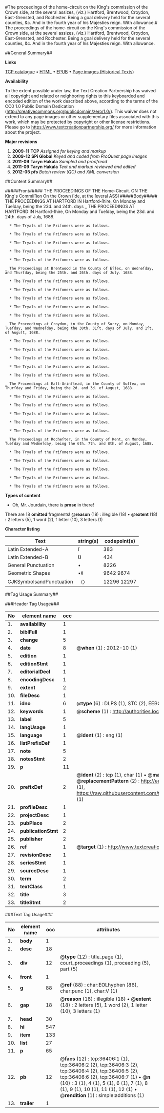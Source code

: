 #The proceedings of the home-circuit on the King's commission of the Crown side, at the several assizes, (viz.) Hartford, Brentwood, Croydon, East-Grensted, and Rochester. Being a goal delivery held for the several counties, &c. And in the fourth year of his Majesties reign. With allowance.#
The proceedings of the home-circuit on the King's commission of the Crown side, at the several assizes, (viz.) Hartford, Brentwood, Croydon, East-Grensted, and Rochester. Being a goal delivery held for the several counties, &c. And in the fourth year of his Majesties reign. With allowance.

##General Summary##

**Links**

[TCP catalogue](http://www.ota.ox.ac.uk/tcp/)  • 
[HTML](http://tei.it.ox.ac.uk/tcp/Texts-HTML/free/A55/A55957.html)  • 
[EPUB](http://tei.it.ox.ac.uk/tcp/Texts-EPUB/free/A55/A55957.epub) • 
[Page images (Historical Texts)](https://historicaltexts.jisc.ac.uk/eebo-99831939e)

**Availability**

To the extent possible under law, the Text Creation Partnership has waived all copyright and related or neighboring rights to this keyboarded and encoded edition of the work described above, according to the terms of the CC0 1.0 Public Domain Dedication (http://creativecommons.org/publicdomain/zero/1.0/). This waiver does not extend to any page images or other supplementary files associated with this work, which may be protected by copyright or other license restrictions. Please go to https://www.textcreationpartnership.org/ for more information about the project.

**Major revisions**

1. __2009-11__ __TCP__ *Assigned for keying and markup*
1. __2009-12__ __SPi Global__ *Keyed and coded from ProQuest page images*
1. __2011-09__ __Taryn Hakala__ *Sampled and proofread*
1. __2011-09__ __Taryn Hakala__ *Text and markup reviewed and edited*
1. __2012-05__ __pfs__ *Batch review (QC) and XML conversion*

##Content Summary##

#####Front#####
THE PROCEEDINGS OF THE Home-Circuit. ON THE King's Commiſſion On the Crown ſide, at the ſeveral ASSI
#####Body#####
THE PROCEEDINGS AT HARTFORD IN Hartford-ſhire, On Monday and Tueſday, being the 23d. and 24th. days 
    _ THE PROCEEDINGS AT HARTFORD IN Hartford-ſhire, On Monday and Tueſday, being the 23d. and 24th. days of July, 1688.

      * The Tryals of the Priſoners were as follows.

      * The Tryals of the Priſoners were as follows.

      * The Tryals of the Priſoners were as follows.

      * The Tryals of the Priſoners were as follows.

      * The Tryals of the Priſoners were as follows.

    _ The Proceedings at Brentwood in the County of Eſſex, on Wedneſday, and Thurſday, being the 25th. and 26th. days of July. 1688.

      * The Tryals of the Priſoners were as follows.

      * The Tryals of the Priſoners were as follows.

      * The Tryals of the Priſoners were as follows.

      * The Tryals of the Priſoners were as follows.

      * The Tryals of the Priſoners were as follows.

    _ The Proceedings at Croydon, in the County of Surry, on Monday, Tueſday, and Wedneſday, being the 30th. 31ſt. days of July, and 1ſt. of Auguſt, 1688.

      * The Tryals of the Priſoners were as follows.

      * The Tryals of the Priſoners were as follows.

      * The Tryals of the Priſoners were as follows.

      * The Tryals of the Priſoners were as follows.

      * The Tryals of the Priſoners were as follows.

    _ The Proceedings at Eaſt-Grinſtead, in the County of Suſſex, on Thurſday and Friday, being the 2d. and 3d. of August, 1688.

      * The Tryals of the Priſoners were as follows.

      * The Tryals of the Priſoners were as follows.

      * The Tryals of the Priſoners were as follows.

      * The Tryals of the Priſoners were as follows.

      * The Tryals of the Priſoners were as follows.

    _ The Proceedings at Rocheſter, in the County of Kent, on Monday, Tueſday and Wedneſday, being the 6th. 7th. and 8th. of August, 1688.

      * The Tryals of the Priſoners were as follows.

      * The Tryals of the Priſoners were as follows.

      * The Tryals of the Priſoners were as follows.

      * The Tryals of the Priſoners were as follows.

      * The Tryals of the Priſoners were as follows.

**Types of content**

  * Oh, Mr. Jourdain, there is **prose** in there!

There are 18 **omitted** fragments! 
 @__reason__ (18) : illegible (18)  •  @__extent__ (18) : 2 letters (5), 1 word (2), 1 letter (10), 3 letters (1)

**Character listing**


|Text|string(s)|codepoint(s)|
|---|---|---|
|Latin Extended-A|ſ|383|
|Latin Extended-B|Ʋ|434|
|General Punctuation|•|8226|
|Geometric Shapes|▪◊|9642 9674|
|CJKSymbolsandPunctuation|〈〉|12296 12297|

##Tag Usage Summary##

###Header Tag Usage###

|No|element name|occ|attributes|
|---|---|---|---|
|1.|__availability__|1||
|2.|__biblFull__|1||
|3.|__change__|5||
|4.|__date__|8| @__when__ (1) : 2012-10 (1)|
|5.|__edition__|1||
|6.|__editionStmt__|1||
|7.|__editorialDecl__|1||
|8.|__encodingDesc__|1||
|9.|__extent__|2||
|10.|__fileDesc__|1||
|11.|__idno__|6| @__type__ (6) : DLPS (1), STC (2), EEBO-CITATION (1), PROQUEST (1), VID (1)|
|12.|__keywords__|1| @__scheme__ (1) : http://authorities.loc.gov/ (1)|
|13.|__label__|5||
|14.|__langUsage__|1||
|15.|__language__|1| @__ident__ (1) : eng (1)|
|16.|__listPrefixDef__|1||
|17.|__note__|5||
|18.|__notesStmt__|2||
|19.|__p__|11||
|20.|__prefixDef__|2| @__ident__ (2) : tcp (1), char (1)  •  @__matchPattern__ (2) : ([0-9\-]+):([0-9IVX]+) (1), (.+) (1)  •  @__replacementPattern__ (2) : http://eebo.chadwyck.com/downloadtiff?vid=$1&page=$2 (1), https://raw.githubusercontent.com/textcreationpartnership/Texts/master/tcpchars.xml#$1 (1)|
|21.|__profileDesc__|1||
|22.|__projectDesc__|1||
|23.|__pubPlace__|2||
|24.|__publicationStmt__|2||
|25.|__publisher__|2||
|26.|__ref__|1| @__target__ (1) : http://www.textcreationpartnership.org/docs/. (1)|
|27.|__revisionDesc__|1||
|28.|__seriesStmt__|1||
|29.|__sourceDesc__|1||
|30.|__term__|2||
|31.|__textClass__|1||
|32.|__title__|3||
|33.|__titleStmt__|2||


###Text Tag Usage###

|No|element name|occ|attributes|
|---|---|---|---|
|1.|__body__|1||
|2.|__desc__|18||
|3.|__div__|12| @__type__ (12) : title_page (1), court_proceedings (1), proceeding (5), part (5)|
|4.|__front__|1||
|5.|__g__|88| @__ref__ (88) : char:EOLhyphen (86), char:punc (1), char:V (1)|
|6.|__gap__|18| @__reason__ (18) : illegible (18)  •  @__extent__ (18) : 2 letters (5), 1 word (2), 1 letter (10), 3 letters (1)|
|7.|__head__|30||
|8.|__hi__|547||
|9.|__item__|133||
|10.|__list__|27||
|11.|__p__|65||
|12.|__pb__|12| @__facs__ (12) : tcp:36406:1 (1), tcp:36406:2 (2), tcp:36406:3 (2), tcp:36406:4 (2), tcp:36406:5 (2), tcp:36406:6 (2), tcp:36406:7 (1)  •  @__n__ (10) : 3 (1), 4 (1), 5 (1), 6 (1), 7 (1), 8 (1), 9 (1), 10 (1), 11 (1), 12 (1)  •  @__rendition__ (1) : simple:additions (1)|
|13.|__trailer__|1||
